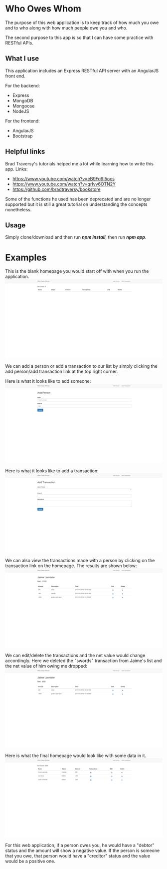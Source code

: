 # Who Owes Whom
The purpose of this web application is to keep track of how much you owe and to who along with how much people owe you and who.

The second purpose to this app is so that I can have some practice with RESTful APIs.

## What I use
This application includes an Express RESTful API server with an AngularJS front end.

For the backend:
  - Express
  - MongoDB
  - Mongoose
  - NodeJS

For the frontend:
  - AngularJS
  - Bootstrap

## Helpful links
Brad Traversy's tutorials helped me a lot while learning how to write this app.
Links:
  - https://www.youtube.com/watch?v=eB9Fq9I5ocs
  - https://www.youtube.com/watch?v=qrIvv6OTN2Y
  - https://github.com/bradtraversy/bookstore

Some of the functions he used has been deprecated and are no longer supported but it is still a great tutorial on understanding the concepts nonetheless.

## Usage
Simply clone/download and then run ***npm install***, then run ***npm app***.

# Examples
This is the blank homepage you would start off with when you run the application.
![homepage_1](examples/homepage_1.png)

We can add a person or add a transaction to our list by simply clicking the add person/add transaction link at the top right corner.

Here is what it looks like to add someone:
![add_person](examples/add_person.png)

Here is what it looks like to add a transaction:
![add_transaction](examples/add_transaction.png)

We can also view the transactions made with a person by clicking on the transaction link on the homepage. The results are shown below:
![transactions](examples/transactions.png)

We can edit/delete the transactions and the net value would change accordingly.
Here we deleted the "swords" transaction from Jaime's list and the net value of him owing me dropped:
![deleted_swords](examples/deleted_swords.png)

Here is what the final homepage would look like with some data in it.
![homepage_2](examples/homepage_2.png)

For this web application, if a person owes you, he would have a "debtor" status and the amount will show a negative value. If the person is someone that you owe, that person would have a "creditor" status and the value would be a positive one.
